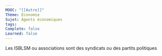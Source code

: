```yaml
---
MOOC: "[[Autre]]"
Thème: Economie
Sujet: Agents économiques
tags: 
Complete: false
Learned: false
---
```

Les ISBLSM ou associations sont des syndicats ou des partits politiques